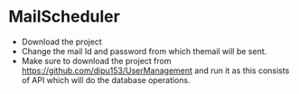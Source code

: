# MailScheduler

- Download the project
- Change the mail Id and password from which themail will be sent.
- Make sure to download the project from https://github.com/dipu153/UserManagement and run it as this consists of API which will do the     database operations.
